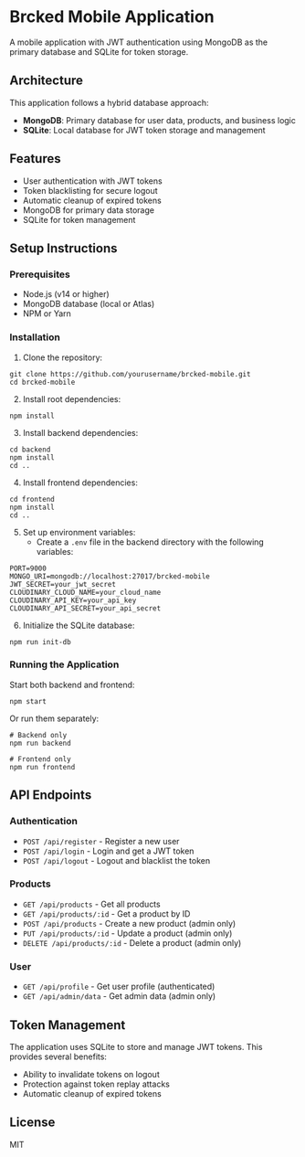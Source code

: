 # Brcked Mobile Application

A mobile application with JWT authentication using MongoDB as the primary database and SQLite for token storage.

## Architecture

This application follows a hybrid database approach:
- **MongoDB**: Primary database for user data, products, and business logic
- **SQLite**: Local database for JWT token storage and management

## Features

- User authentication with JWT tokens
- Token blacklisting for secure logout
- Automatic cleanup of expired tokens
- MongoDB for primary data storage
- SQLite for token management

## Setup Instructions

### Prerequisites

- Node.js (v14 or higher)
- MongoDB database (local or Atlas)
- NPM or Yarn

### Installation

1. Clone the repository:
```
git clone https://github.com/yourusername/brcked-mobile.git
cd brcked-mobile
```

2. Install root dependencies:
```
npm install
```

3. Install backend dependencies:
```
cd backend
npm install
cd ..
```

4. Install frontend dependencies:
```
cd frontend
npm install
cd ..
```

5. Set up environment variables:
   - Create a `.env` file in the backend directory with the following variables:
```
PORT=9000
MONGO_URI=mongodb://localhost:27017/brcked-mobile
JWT_SECRET=your_jwt_secret
CLOUDINARY_CLOUD_NAME=your_cloud_name
CLOUDINARY_API_KEY=your_api_key
CLOUDINARY_API_SECRET=your_api_secret
```

6. Initialize the SQLite database:
```
npm run init-db
```

### Running the Application

Start both backend and frontend:
```
npm start
```

Or run them separately:
```
# Backend only
npm run backend

# Frontend only
npm run frontend
```

## API Endpoints

### Authentication
- `POST /api/register` - Register a new user
- `POST /api/login` - Login and get a JWT token
- `POST /api/logout` - Logout and blacklist the token

### Products
- `GET /api/products` - Get all products
- `GET /api/products/:id` - Get a product by ID
- `POST /api/products` - Create a new product (admin only)
- `PUT /api/products/:id` - Update a product (admin only)
- `DELETE /api/products/:id` - Delete a product (admin only)

### User
- `GET /api/profile` - Get user profile (authenticated)
- `GET /api/admin/data` - Get admin data (admin only)

## Token Management

The application uses SQLite to store and manage JWT tokens. This provides several benefits:
- Ability to invalidate tokens on logout
- Protection against token replay attacks
- Automatic cleanup of expired tokens

## License

MIT 